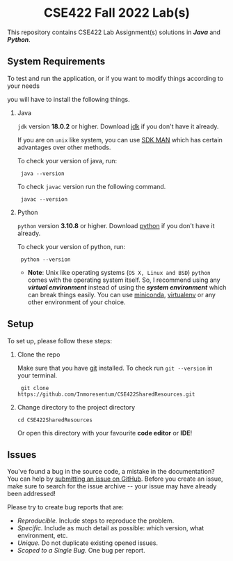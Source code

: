 <h1 align="center"> CSE422 Fall 2022 Lab(s)</h1>

This repository contains CSE422 Lab Assignment(s) solutions in **_Java_** and **_Python_**.

## System Requirements

To test and run the application, or if you want to modify things according to your needs

you will have to install the following things.

1. Java

   `jdk` version **18.0.2** or higher. Download [jdk](https://www.oracle.com/java/technologies/downloads/) if you don't
   have it already.
   
   If you are on `unix` like system, you can use [SDK MAN](https://sdkman.io/) 
   which has certain advantages over other methods.
   
   To check your version of java, run:

   ```shell
    java --version
   ```
   To check `javac` version run the following command.
   ```shell
    javac --version
   ```

2. Python

   `python` version **3.10.8** or higher.
   Download [python](https://www.python.org/downloads/) if you don't have it
   already.

   To check your version of python, run:

   ```shell
    python --version
   ```
   - **Note**: Unix like operating systems (`OS X, Linux and BSD`) `python` comes with the operating system itself.
     So, I recommend using any _**virtual environment**_ instead of using the _**system environment**_ which can break
     things easily.
     You can
     use [miniconda](https://docs.conda.io/en/main/miniconda.html), [virtualenv](https://virtualenv.pypa.io/en/latest/)
     or any other environment of your choice.

## Setup

To set up, please follow these steps:

1. Clone the repo

   Make sure that you have [git](https://git-scm.com/downloads) installed. To check run `git --version` in your
   terminal.
   ```shell
    git clone https://github.com/Inmoresentum/CSE422SharedResources.git
   ```

2. Change directory to the project directory

    ```shell
    cd CSE422SharedResources
    ```
   Or open this directory with your favourite **code editor** or **IDE**!

## Issues

You've found a bug in the source code, a mistake in the documentation? You can help
by [submitting an issue on GitHub](https://github.com/Inmoresentum/CSE422SharedResources/issues). Before you create an
issue, make sure to search for the issue archive -- your issue may have already been addressed!

Please try to create bug reports that are:

- _Reproducible._ Include steps to reproduce the problem.
- _Specific._ Include as much detail as possible: which version, what environment, etc.
- _Unique._ Do not duplicate existing opened issues.
- _Scoped to a Single Bug._ One bug per report.

